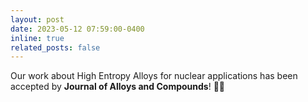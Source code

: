 ```yaml
---
layout: post
date: 2023-05-12 07:59:00-0400
inline: true
related_posts: false
---
```


Our work about High Entropy Alloys for nuclear applications has been accepted by <b>Journal of Alloys and Compounds</b>! 🎉🎊
